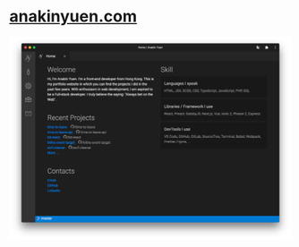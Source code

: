 # [anakinyuen.com](https://anakinyuen.com/)

![anakinyuen.com](./public/images/projects/personal-website.png)
